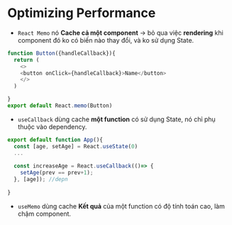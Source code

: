 # Optimizing Performance

- `React Memo` nó **Cache cả một component** -> bỏ qua việc **rendering** khi component đó ko có biến nào thay đổi, và ko sử dụng State.
```js
function Button({handleCallback}){
  return (
    <>
    <button onClick={handleCallback}>Name</button>
    </>
  )

}
export default React.memo(Button)
```

- `useCallback` dùng cache **một function** có sử dụng State, nó chỉ phụ thuộc vào dependency.

```js
export default function App(){
  const [age, setAge] = React.useState(0)
  ...
  
  const increaseAge = React.useCallback(()=> {
    setAge(prev == prev+1);
  }, [age]); //depn
  
}

```
- `useMemo` dùng cache **Kết quả** của một function có độ tính toán cao, làm chậm component.
